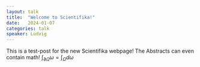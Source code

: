```yaml
---
layout: talk
title:  "Welcome to Scientifika!"
date:   2024-01-07
categories: talk
speaker: Ludvig
---
```

This is a test-post for the new Scientifika webpage!
The Abstracts can even contain math! $\int_{\partial \Omega} \omega = \int_{\Omega} d\omega$
